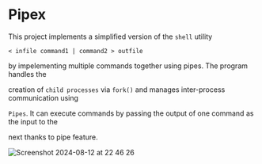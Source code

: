 # Pipex

This project implements a simplified version of the `shell` utility

`< infile command1 | command2 > outfile`

by impelementing multiple commands together using pipes. The program handles the 

creation of `child processes` via `fork()` and manages inter-process communication using

`Pipes`. It can execute commands by passing the output of one command as the input to the

next thanks to pipe feature.



![Screenshot 2024-08-12 at 22 46 26](https://github.com/user-attachments/assets/bf2ccd3e-dfc6-421b-ac55-d8b7af236e69)

